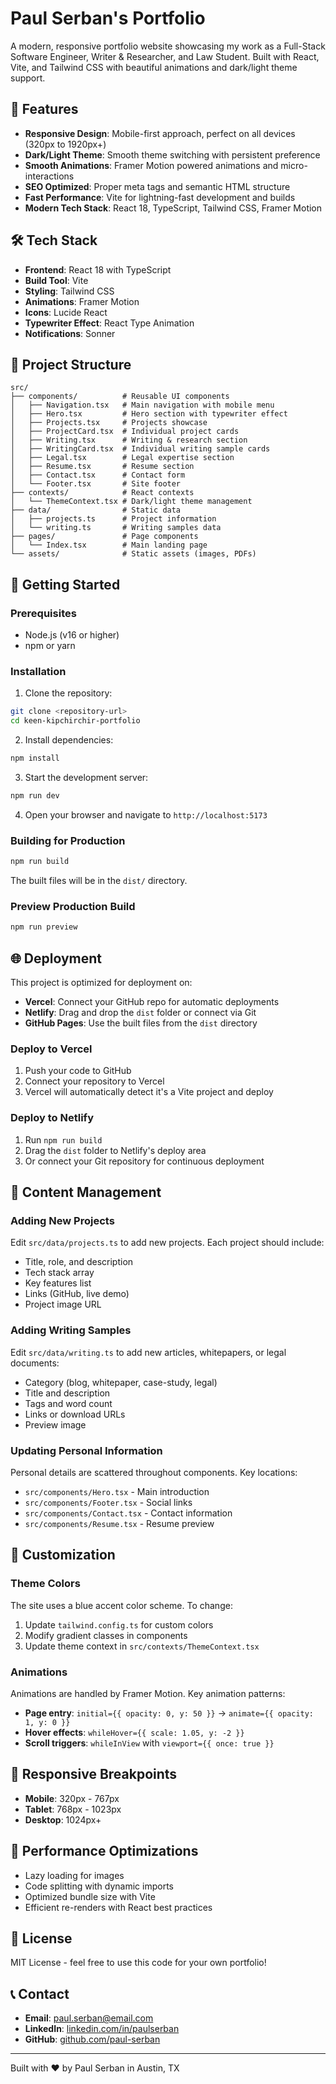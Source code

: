 
# Paul Serban's Portfolio

A modern, responsive portfolio website showcasing my work as a Full-Stack Software Engineer, Writer & Researcher, and Law Student. Built with React, Vite, and Tailwind CSS with beautiful animations and dark/light theme support.

## 🚀 Features

- **Responsive Design**: Mobile-first approach, perfect on all devices (320px to 1920px+)
- **Dark/Light Theme**: Smooth theme switching with persistent preference
- **Smooth Animations**: Framer Motion powered animations and micro-interactions
- **SEO Optimized**: Proper meta tags and semantic HTML structure
- **Fast Performance**: Vite for lightning-fast development and builds
- **Modern Tech Stack**: React 18, TypeScript, Tailwind CSS, Framer Motion

## 🛠️ Tech Stack

- **Frontend**: React 18 with TypeScript
- **Build Tool**: Vite
- **Styling**: Tailwind CSS
- **Animations**: Framer Motion
- **Icons**: Lucide React
- **Typewriter Effect**: React Type Animation
- **Notifications**: Sonner

## 📁 Project Structure

```
src/
├── components/          # Reusable UI components
│   ├── Navigation.tsx   # Main navigation with mobile menu
│   ├── Hero.tsx         # Hero section with typewriter effect
│   ├── Projects.tsx     # Projects showcase
│   ├── ProjectCard.tsx  # Individual project cards
│   ├── Writing.tsx      # Writing & research section
│   ├── WritingCard.tsx  # Individual writing sample cards
│   ├── Legal.tsx        # Legal expertise section
│   ├── Resume.tsx       # Resume section
│   ├── Contact.tsx      # Contact form
│   └── Footer.tsx       # Site footer
├── contexts/            # React contexts
│   └── ThemeContext.tsx # Dark/light theme management
├── data/                # Static data
│   ├── projects.ts      # Project information
│   └── writing.ts       # Writing samples data
├── pages/               # Page components
│   └── Index.tsx        # Main landing page
└── assets/              # Static assets (images, PDFs)
```

## 🚀 Getting Started

### Prerequisites

- Node.js (v16 or higher)
- npm or yarn

### Installation

1. Clone the repository:
```bash
git clone <repository-url>
cd keen-kipchirchir-portfolio
```

2. Install dependencies:
```bash
npm install
```

3. Start the development server:
```bash
npm run dev
```

4. Open your browser and navigate to `http://localhost:5173`

### Building for Production

```bash
npm run build
```

The built files will be in the `dist/` directory.

### Preview Production Build

```bash
npm run preview
```

## 🌐 Deployment

This project is optimized for deployment on:

- **Vercel**: Connect your GitHub repo for automatic deployments
- **Netlify**: Drag and drop the `dist` folder or connect via Git
- **GitHub Pages**: Use the built files from the `dist` directory

### Deploy to Vercel

1. Push your code to GitHub
2. Connect your repository to Vercel
3. Vercel will automatically detect it's a Vite project and deploy

### Deploy to Netlify

1. Run `npm run build`
2. Drag the `dist` folder to Netlify's deploy area
3. Or connect your Git repository for continuous deployment

## 📝 Content Management

### Adding New Projects

Edit `src/data/projects.ts` to add new projects. Each project should include:

- Title, role, and description
- Tech stack array
- Key features list
- Links (GitHub, live demo)
- Project image URL

### Adding Writing Samples

Edit `src/data/writing.ts` to add new articles, whitepapers, or legal documents:

- Category (blog, whitepaper, case-study, legal)
- Title and description
- Tags and word count
- Links or download URLs
- Preview image

### Updating Personal Information

Personal details are scattered throughout components. Key locations:

- `src/components/Hero.tsx` - Main introduction
- `src/components/Footer.tsx` - Social links
- `src/components/Contact.tsx` - Contact information
- `src/components/Resume.tsx` - Resume preview

## 🎨 Customization

### Theme Colors

The site uses a blue accent color scheme. To change:

1. Update `tailwind.config.ts` for custom colors
2. Modify gradient classes in components
3. Update theme context in `src/contexts/ThemeContext.tsx`

### Animations

Animations are handled by Framer Motion. Key animation patterns:

- **Page entry**: `initial={{ opacity: 0, y: 50 }}` → `animate={{ opacity: 1, y: 0 }}`
- **Hover effects**: `whileHover={{ scale: 1.05, y: -2 }}`
- **Scroll triggers**: `whileInView` with `viewport={{ once: true }}`

## 📱 Responsive Breakpoints

- **Mobile**: 320px - 767px
- **Tablet**: 768px - 1023px
- **Desktop**: 1024px+

## 🔧 Performance Optimizations

- Lazy loading for images
- Code splitting with dynamic imports
- Optimized bundle size with Vite
- Efficient re-renders with React best practices

## 📄 License

MIT License - feel free to use this code for your own portfolio!

## 📞 Contact

- **Email**: paul.serban@email.com
- **LinkedIn**: [linkedin.com/in/paulserban](https://www.linkedin.com/in/paulserban)
- **GitHub**: [github.com/paul-serban](https://github.com/paul-serban)

---

Built with ❤️ by Paul Serban in Austin, TX
